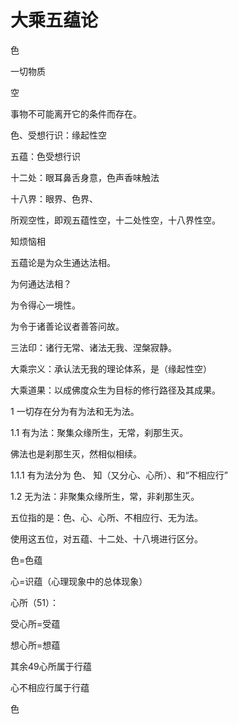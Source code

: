 # 大乘五蕴论



色

一切物质

空

事物不可能离开它的条件而存在。

色、受想行识：缘起性空



五蕴：色受想行识

十二处：眼耳鼻舌身意，色声香味触法

十八界：眼界、色界、

所观空性，即观五蕴性空，十二处性空，十八界性空。



知烦恼相

五蕴论是为众生通达法相。

为何通达法相？

为令得心一境性。

为令于诸善论议者善答问故。



三法印：诸行无常、诸法无我、涅槃寂静。

大乘宗义：承认法无我的理论体系，是（缘起性空）

大乘道果：以成佛度众生为目标的修行路径及其成果。



1 一切存在分为有为法和无为法。

1.1 有为法：聚集众缘所生，无常，刹那生灭。

佛法也是刹那生灭，然相似相续。

1.1.1 有为法分为 色、 知（又分心、心所）、和“不相应行”

1.2 无为法：非聚集众缘所生，常，非刹那生灭。

五位指的是：色、心、心所、不相应行、无为法。

使用这五位，对五蕴、十二处、十八境进行区分。

色=色蕴

心=识蕴（心理现象中的总体现象）

心所（51）：

受心所=受蕴

想心所=想蕴

其余49心所属于行蕴

心不相应行属于行蕴



色

